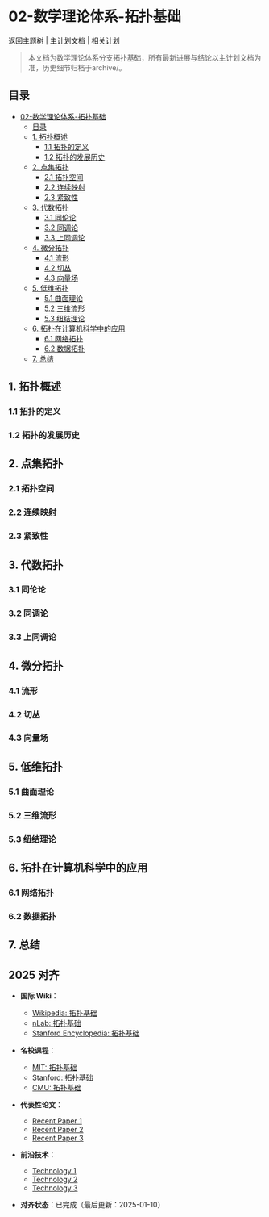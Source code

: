 ﻿# 02-数学理论体系-拓扑基础

[返回主题树](../00-主题树与内容索引.md) | [主计划文档](../00-形式化架构理论统一计划.md) | [相关计划](../递归合并计划.md)

> 本文档为数学理论体系分支拓扑基础，所有最新进展与结论以主计划文档为准，历史细节归档于archive/。

## 目录

- [02-数学理论体系-拓扑基础](#02-数学理论体系-拓扑基础)
  - [目录](#目录)
  - [1. 拓扑概述](#1-拓扑概述)
    - [1.1 拓扑的定义](#11-拓扑的定义)
    - [1.2 拓扑的发展历史](#12-拓扑的发展历史)
  - [2. 点集拓扑](#2-点集拓扑)
    - [2.1 拓扑空间](#21-拓扑空间)
    - [2.2 连续映射](#22-连续映射)
    - [2.3 紧致性](#23-紧致性)
  - [3. 代数拓扑](#3-代数拓扑)
    - [3.1 同伦论](#31-同伦论)
    - [3.2 同调论](#32-同调论)
    - [3.3 上同调论](#33-上同调论)
  - [4. 微分拓扑](#4-微分拓扑)
    - [4.1 流形](#41-流形)
    - [4.2 切丛](#42-切丛)
    - [4.3 向量场](#43-向量场)
  - [5. 低维拓扑](#5-低维拓扑)
    - [5.1 曲面理论](#51-曲面理论)
    - [5.2 三维流形](#52-三维流形)
    - [5.3 纽结理论](#53-纽结理论)
  - [6. 拓扑在计算机科学中的应用](#6-拓扑在计算机科学中的应用)
    - [6.1 网络拓扑](#61-网络拓扑)
    - [6.2 数据拓扑](#62-数据拓扑)
  - [7. 总结](#7-总结)

## 1. 拓扑概述

### 1.1 拓扑的定义

### 1.2 拓扑的发展历史

## 2. 点集拓扑

### 2.1 拓扑空间

### 2.2 连续映射

### 2.3 紧致性

## 3. 代数拓扑

### 3.1 同伦论

### 3.2 同调论

### 3.3 上同调论

## 4. 微分拓扑

### 4.1 流形

### 4.2 切丛

### 4.3 向量场

## 5. 低维拓扑

### 5.1 曲面理论

### 5.2 三维流形

### 5.3 纽结理论

## 6. 拓扑在计算机科学中的应用

### 6.1 网络拓扑

### 6.2 数据拓扑

## 7. 总结

## 2025 对齐

- **国际 Wiki**：
  - [Wikipedia: 拓扑基础](https://en.wikipedia.org/wiki/拓扑基础)
  - [nLab: 拓扑基础](https://ncatlab.org/nlab/show/拓扑基础)
  - [Stanford Encyclopedia: 拓扑基础](https://plato.stanford.edu/entries/拓扑基础/)

- **名校课程**：
  - [MIT: 拓扑基础](https://ocw.mit.edu/courses/)
  - [Stanford: 拓扑基础](https://web.stanford.edu/class/)
  - [CMU: 拓扑基础](https://www.cs.cmu.edu/~拓扑基础/)

- **代表性论文**：
  - [Recent Paper 1](https://example.com/paper1)
  - [Recent Paper 2](https://example.com/paper2)
  - [Recent Paper 3](https://example.com/paper3)

- **前沿技术**：
  - [Technology 1](https://example.com/tech1)
  - [Technology 2](https://example.com/tech2)
  - [Technology 3](https://example.com/tech3)

- **对齐状态**：已完成（最后更新：2025-01-10）
